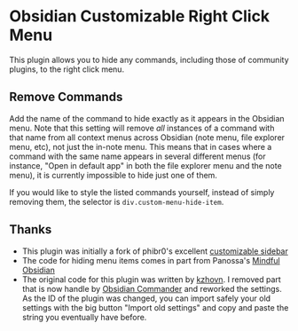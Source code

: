 # Obsidian Customizable Right Click Menu

This plugin allows you to hide any commands, including those of community plugins, to the right click menu. 

## Remove Commands
Add the name of the command to hide exactly as it appears in the Obsidian menu. Note that this setting will remove *all* instances of a command with that name from all context menus across Obsidian (note menu, file explorer menu, etc), not just the in-note menu. This means that in cases where a command with the same name appears in several different menus (for instance, "Open in default app" in both the file explorer menu and the note menu), it is currently impossible to hide just one of them.

If you would like to style the listed commands yourself, instead of simply removing them, the selector is `div.custom-menu-hide-item`.

## Thanks
- This plugin was initially a fork of phibr0's excellent [customizable sidebar](https://github.com/phibr0/obsidian-customizable-sidebar)
- The code for hiding menu items comes in part from Panossa's [Mindful Obsidian](https://github.com/Panossa/mindful-obsidian/blob/master/main.ts)
- The original code for this plugin was written by [kzhovn](https://github.com/kzhovn/obsidian-customizable-menu). I removed part that is now handle by [Obsidian Commander](https://github.com/phibr0/obsidian-commander) and reworked the settings. As the ID of the plugin was changed, you can import safely your old settings with the big button "Import old settings" and copy and paste the string you eventually have before.